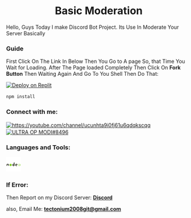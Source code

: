 <h1 align="center">Basic Moderation</h1>
<p>Hello, Guys Today I make Discord Bot Project. Its Use In Moderate Your Server Basically</p>
<h3>Guide</h3>
<p>First Click On The Link In Below Then You Go to A page So, that Time You Wait for Loading. After The Page loaded Completely Then Click On <b>Fork Button</b> Then Waiting Again And Go To You Shell Then Do That:</p>

[![Deploy on Replit](https://binbashbanana.github.io/deploy-buttons/buttons/official/replit.svg)](https://replit.com/@ULTRA-OPOP/Basic-Moderation-Bot?v=1)

```bash
npm install
```

<h3 align="left">Connect with me:</h3>
<p align="left">
<a href="https://www.youtube.com/c/https://youtube.com/channel/ucunhta9i0fj61u6qdqkscqq" target="blank"><img align="center" src="https://raw.githubusercontent.com/rahuldkjain/github-profile-readme-generator/master/src/images/icons/Social/youtube.svg" alt="https://youtube.com/channel/ucunhta9i0fj61u6qdqkscqq" height="30" width="40" /></a>
<a href="https://discord.gg/ULTRA OP MODI#8496" target="blank"><img align="center" src="https://raw.githubusercontent.com/rahuldkjain/github-profile-readme-generator/master/src/images/icons/Social/discord.svg" alt="ULTRA OP MODI#8496" height="30" width="40" /></a>
</p>

<h3 align="left">Languages and Tools:</h3>
<p align="left"> <a href="https://nodejs.org" target="_blank" rel="noreferrer"> <img src="https://raw.githubusercontent.com/devicons/devicon/master/icons/nodejs/nodejs-original-wordmark.svg" alt="nodejs" width="40" height="40"/> </a> </p>

### If Error:
Then Report on my Discord Server: **[Discord](https://dsc.gg/upm)**

also,
Email Me: **tectonium2008git@gmail.com**
